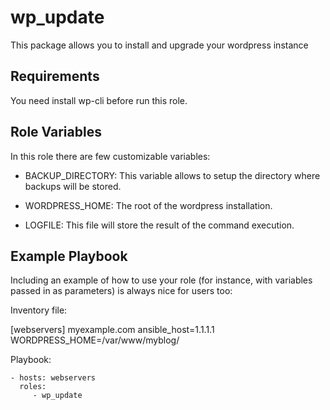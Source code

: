 wp_update
=========

 This package allows you to install and upgrade your wordpress instance

Requirements
------------

You need install wp-cli before run this role.

Role Variables
--------------

In this role there are few customizable variables:
- BACKUP_DIRECTORY: This variable allows to setup the directory where backups will be stored.

- WORDPRESS_HOME: The root of the wordpress installation.

- LOGFILE: This file will store the result of the command execution.

Example Playbook
----------------

Including an example of how to use your role (for instance, with variables passed in as parameters) is always nice for users too:

Inventory file:

[webservers]
myexample.com ansible_host=1.1.1.1 WORDPRESS_HOME=/var/www/myblog/

Playbook:

    - hosts: webservers
      roles:
         - wp_update

